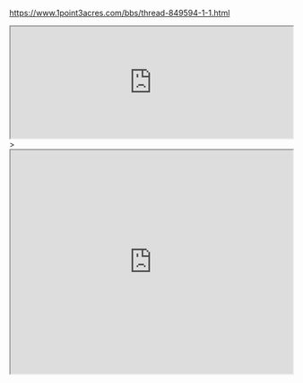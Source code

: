 
https://www.1point3acres.com/bbs/thread-849594-1-1.html

<iframe 
   height=200
   width = 100%
   src="https://leetcard.jacoblin.cool/a0979470582" title="Kim's Leetcode Activity"
></iframe>
><iframe 
   height=400
   width = 100%
   src="https://leetcard.jacoblin.cool/hanlinchentw?theme=light,unicorn&ext=activity" title="Leo's Leetcode Activity"
></iframe>



